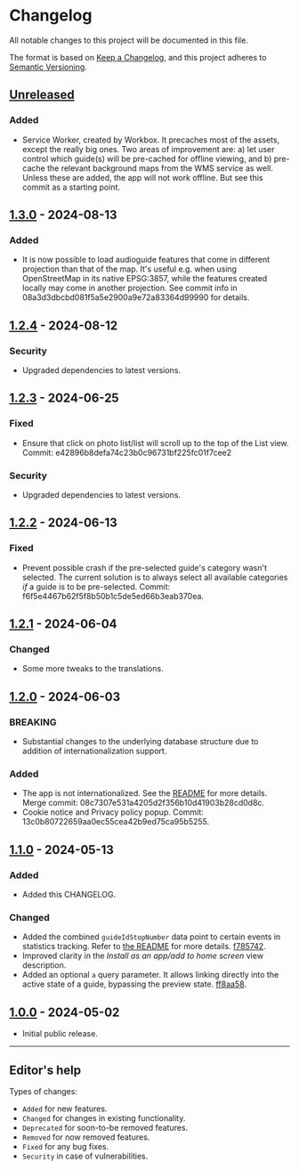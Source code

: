 <!-- markdownlint-disable MD024 - because we want to duplicate headings, such as Added or Fixed.-->

# Changelog

All notable changes to this project will be documented in this file.

The format is based on [Keep a Changelog](https://keepachangelog.com/en/1.0.0/),
and this project adheres to [Semantic Versioning](https://semver.org/spec/v2.0.0.html).

## [Unreleased]

### Added

- Service Worker, created by Workbox. It precaches most of the assets, except the really big ones. Two areas of improvement are: a) let user control which guide(s) will be pre-cached for offline viewing, and b) pre-cache the relevant background maps from the WMS service as well. Unless these are added, the app will not work offline. But see this commit as a starting point.

## [1.3.0] - 2024-08-13

### Added

- It is now possible to load audioguide features that come in different projection than that of the map. It's useful e.g. when using OpenStreetMap in its native EPSG:3857, while the features created locally may come in another projection. See commit info in 08a3d3dbcbd081f5a5e2900a9e72a83364d99990 for details.

## [1.2.4] - 2024-08-12

### Security

- Upgraded dependencies to latest versions.

## [1.2.3] - 2024-06-25

### Fixed

- Ensure that click on photo list/list will scroll up to the top of the List view. Commit: e42896b8defa74c23b0c96731bf225fc01f7cee2

### Security

- Upgraded dependencies to latest versions.

## [1.2.2] - 2024-06-13

### Fixed

- Prevent possible crash if the pre-selected guide's category wasn't selected. The current solution is to always select all available categories _if_ a guide is to be pre-selected. Commit: f6f5e4467b62f5f8b50b1c5de5ed66b3eab370ea.

## [1.2.1] - 2024-06-04

### Changed

- Some more tweaks to the translations.

## [1.2.0] - 2024-06-03

### BREAKING

- Substantial changes to the underlying database structure due to addition of internationalization support.

### Added

- The app is not internationalized. See the [README](https://github.com/GIS-Halmstad/audioguide/blob/main/README.md#internationalization-i18n) for more details. Merge commit: 08c7307e531a4205d2f356b10d41903b28cd0d8c.
- Cookie notice and Privacy policy popup. Commit: 13c0b80722659aa0ec55cea42b9ed75ca95b5255.

## [1.1.0] - 2024-05-13

### Added

- Added this CHANGELOG.

### Changed

- Added the combined `guideIdStopNumber` data point to certain events in statistics tracking. Refer to [the README](https://github.com/GIS-Halmstad/audioguide/blob/main/README.md#statistics) for more details. [f785742](https://github.com/GIS-Halmstad/audioguide/commit/f7857427be2d69a77d6863cf58d2aae78a82abc7).
- Improved clarity in the _Install as an app/add to home screen_ view description.
- Added an optional `a` query parameter. It allows linking directly into the active state of a guide, bypassing the preview state. [ff8aa58](https://github.com/GIS-Halmstad/audioguide/commit/ff8aa58).

## [1.0.0] - 2024-05-02

- Initial public release.

[unreleased]: https://github.com/GIS-Halmstad/audioguide/compare/v1.2.4...main
[1.3.0]: https://github.com/GIS-Halmstad/audioguide/compare/v1.2.4...v1.3.0
[1.2.4]: https://github.com/GIS-Halmstad/audioguide/compare/v1.2.3...v1.2.4
[1.2.3]: https://github.com/GIS-Halmstad/audioguide/compare/v1.2.2...v1.2.3
[1.2.2]: https://github.com/GIS-Halmstad/audioguide/compare/v1.2.1...v1.2.2
[1.2.1]: https://github.com/GIS-Halmstad/audioguide/compare/v1.2.0...v1.2.1
[1.2.0]: https://github.com/GIS-Halmstad/audioguide/compare/v1.1.0...v1.2.0
[1.1.0]: https://github.com/GIS-Halmstad/audioguide/compare/v1.0.0...v1.1.0
[1.0.0]: https://github.com/GIS-Halmstad/audioguide/releases/tag/v1.0.0

---

## Editor's help

Types of changes:

- `Added` for new features.
- `Changed` for changes in existing functionality.
- `Deprecated` for soon-to-be removed features.
- `Removed` for now removed features.
- `Fixed` for any bug fixes.
- `Security` in case of vulnerabilities.
